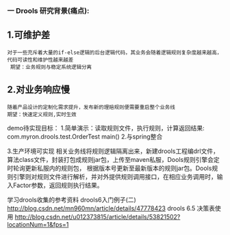 ### 一 Drools 研究背景(痛点):

## 1.可维护差
	对于一些充斥着大量的if-else逻辑的后台逻辑代码，其业务会随着逻辑规则复杂度越来越高，代码可读性和维护性越来越差
	 期望：业务规则与稳定系统逻辑分离
     
## 2.对业务响应慢
	随着产品设计的定制化需求提升，发布新的理赔规则便需要重启整个业务线
	期望：快速定义规则,实时生效


demo待实现目标：
1.简单演示：读取规则文件，执行规则，计算返回结果:
   com.myron.drools.test.OrderTest main()
2.与spring整合

3.生产环境可实现
相关业务线将规则逻辑隔离出来，新建drools工程编drl文件，算法class文件，封装打包成规则jar包，上传至maven私服，Dools规则引擎会定时轮询更新私服内的规则包，
根据版本号更新至最新版本的规则jar包。Dools规则引擎则对规则文件进行解析，并对外提供规则调用接口，在相应业务调用时，输入Factor参数，返回规则执行结果。



学习drools收集的参考资料 
drools6入门例子(二) http://blog.csdn.net/mn960mn/article/details/47778423
drools 6.5 决策表使用 http://blog.csdn.net/u012373815/article/details/53821502?locationNum=1&fps=1
